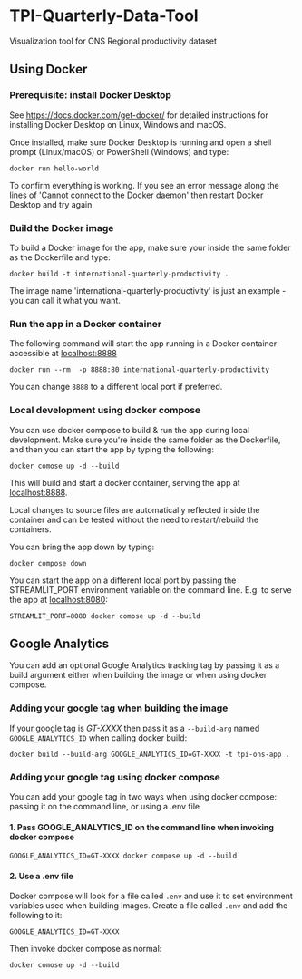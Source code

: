 # TPI-Quarterly-Data-Tool
Visualization tool for ONS Regional productivity dataset

## Using Docker

### Prerequisite: install Docker Desktop

See https://docs.docker.com/get-docker/ for detailed instructions for installing Docker Desktop on Linux, Windows and macOS.

Once installed, make sure Docker Desktop is running and open a shell prompt (Linux/macOS) or PowerShell (Windows) and type:

```
docker run hello-world
```
To confirm everything is working. If you see an error message along the lines of 'Cannot connect to the Docker daemon' then restart Docker Desktop and try again.


### Build the Docker image

To build a Docker image for the app, make sure your inside the same folder as the Dockerfile and type: 

```
docker build -t international-quarterly-productivity .
```

The image name 'international-quarterly-productivity' is just an example - you can call it what you want.

### Run the app in a Docker container

The following command will start the app running in a Docker container accessible at [localhost:8888](http://localhost:8888)

```
docker run --rm  -p 8888:80 international-quarterly-productivity
```

You can change `8888` to a different local port if preferred. 

### Local development using docker compose

You can use docker compose to build & run the app during local development. Make sure you're inside the same folder as the Dockerfile, and then you can start the app by typing the following: 

```
docker comose up -d --build
```

This will build and start a docker container, serving the app at [localhost:8888](http://localhost:8888). 

Local changes to source files are automatically reflected inside the container and can be tested without the need to restart/rebuild the containers. 

You can bring the app down by typing: 

```
docker compose down
```

You can start the app on a different local port by passing the STREAMLIT_PORT environment variable on the command line. E.g. to serve the app at [localhost:8080](http://localhost:8080):

```
STREAMLIT_PORT=8080 docker comose up -d --build
```

## Google Analytics

You can add an optional Google Analytics tracking tag by passing it as a build argument either when building the image or when using docker compose.

### Adding your google tag when building the image

If your google tag is *GT-XXXX* then pass it as a `--build-arg` named `GOOGLE_ANALYTICS_ID` when calling docker build:

```
docker build --build-arg GOOGLE_ANALYTICS_ID=GT-XXXX -t tpi-ons-app .
```

### Adding your google tag using docker compose

You can add your google tag in two ways when using docker compose: passing it on the command line, or using a .env file

#### 1. Pass GOOGLE_ANALYTICS_ID on the command line when invoking docker compose 

```
GOOGLE_ANALYTICS_ID=GT-XXXX docker compose up -d --build
```

#### 2. Use a .env file

Docker compose will look for a file called `.env` and use it to set environment variables used when building images. Create a file called `.env` and add the following to it:

```
GOOGLE_ANALYTICS_ID=GT-XXXX
```

Then invoke docker compose as normal:

```
docker comose up -d --build
```
